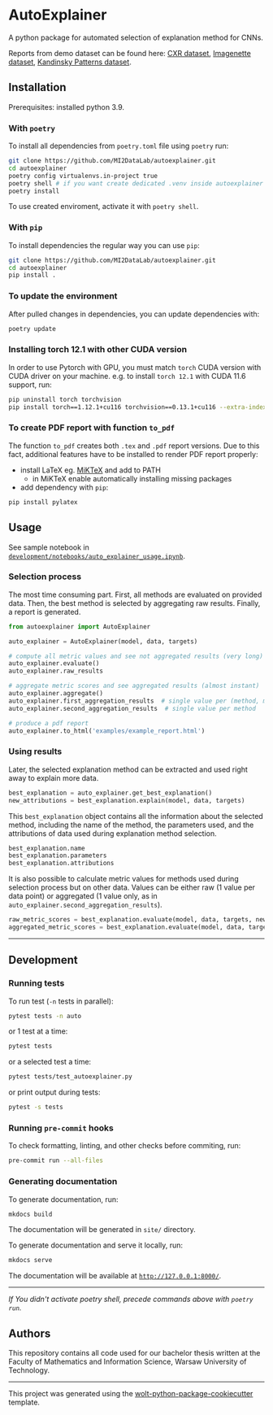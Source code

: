 # AutoExplainer

A python package for automated selection of explanation method for CNNs.

Reports from demo dataset can be found here: [CXR dataset](demo_results/CXR_dataset/cxr_report.html), [Imagenette dataset](demo_results/Imagenette_dataset/imagenette_report.html), [Kandinsky Patterns dataset](demo_results/Kandinsky_dataset/kandinsky_patterns_report.html).

## Installation
Prerequisites: installed python 3.9.

### With `poetry`
To install all dependencies from `poetry.toml` file using `poetry` run:
```sh
git clone https://github.com/MI2DataLab/autoexplainer.git
cd autoexplainer
poetry config virtualenvs.in-project true
poetry shell # if you want create dedicated .venv inside autoexplainer
poetry install
```
To use created enviroment, activate it with `poetry shell`.

### With `pip`
To install dependencies the regular way you can use `pip`:
```sh
git clone https://github.com/MI2DataLab/autoexplainer.git
cd autoexplainer
pip install .
```

### To update the environment
After pulled changes in dependencies, you can update dependencies with:
```sh
poetry update
```

### Installing torch 12.1 with other CUDA version
In order to use Pytorch with GPU, you must match `torch` CUDA version with CUDA driver on your machine.
e.g. to install `torch 12.1` with CUDA 11.6 support, run:
```sh
pip uninstall torch torchvision
pip install torch==1.12.1+cu116 torchvision==0.13.1+cu116 --extra-index-url https://download.pytorch.org/whl/cu116
```

### To create PDF report with function `to_pdf`
The function `to_pdf` creates both `.tex` and `.pdf` report versions. Due to this fact, additional features have to be installed to render PDF report properly:
* install LaTeX eg. [MiKTeX](https://miktex.org/) and add to PATH
  * in MiKTeX enable automatically installing missing packages
* add dependency with `pip`:
```sh
pip install pylatex
```

## Usage

See sample notebook in [`development/notebooks/auto_explainer_usage.ipynb`](https://github.com/MI2DataLab/autoexplainer/blob/main/development/notebooks/auto_explainer_usage.ipynb).

### Selection process

The most time consuming part. First, all methods are evaluated on provided data. Then, the best method is selected by aggregating raw results. Finally, a report is generated.

```python
from autoexplainer import AutoExplainer

auto_explainer = AutoExplainer(model, data, targets)

# compute all metric values and see not aggregated results (very long)
auto_explainer.evaluate()
auto_explainer.raw_results

# aggregate metric scores and see aggregated results (almost instant)
auto_explainer.aggregate()
auto_explainer.first_aggregation_results  # single value per (method, metric) pair
auto_explainer.second_aggregation_results  # single value per method

# produce a pdf report
auto_explainer.to_html('examples/example_report.html')
```

### Using results

Later, the selected explanation method can be extracted and used right away to explain more data.
```python
best_explanation = auto_explainer.get_best_explanation()
new_attributions = best_explanation.explain(model, data, targets)
```
This `best_explanation` object contains all the information about the selected method, including the name of the method, the parameters used, and the attributions of data used during explanation method selection.

```python
best_explanation.name
best_explanation.parameters
best_explanation.attributions
```
It is also possible to calculate metric values for methods used during selection process but on other data. Values can be either raw (1 value per data point) or aggregated (1 value only, as in `auto_explainer.second_aggregation_results`).
```python
raw_metric_scores = best_explanation.evaluate(model, data, targets, new_attributions)
aggregated_metric_scores = best_explanation.evaluate(model, data, targets, attributions, aggregate=True)

```

---

## Development

### Running tests
To run test (`-n` tests in parallel):
```sh
pytest tests -n auto
```
or 1 test at a time:
```sh
pytest tests
```
or a selected test a time:
```sh
pytest tests/test_autoexplainer.py
```
or print output during tests:
```sh
pytest -s tests
```

### Running `pre-commit` hooks
To check formatting, linting, and other checks before commiting, run:
```sh
pre-commit run --all-files
```

### Generating documentation
To generate documentation, run:
```sh
mkdocs build
```
The documentation will be generated in `site/` directory.

To generate documentation and serve it locally, run:
```sh
mkdocs serve
```
The documentation will be available at [`http://127.0.0.1:8000/`](http://127.0.0.1:8000/).

---
*If You didn't activate poetry shell, precede commands above with `poetry run`.*

## Authors
This repository contains all code used for our bachelor thesis written at the Faculty of Mathematics and Information Science, Warsaw University of Technology.

---

This project was generated using the [wolt-python-package-cookiecutter](https://github.com/woltapp/wolt-python-package-cookiecutter) template.

